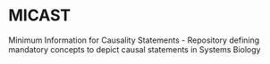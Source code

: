 # MICAST
Minimum Information for Causality Statements - Repository defining mandatory concepts to depict causal statements in Systems Biology
